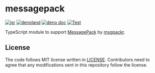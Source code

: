 # messagepack

[![jsr](https://img.shields.io/jsr/v/%40lambdalisue/messagepack?logo=javascript&logoColor=white)](https://jsr.io/@lambdalisue/messagepack)
[![denoland](https://img.shields.io/github/v/release/lambdalisue/deno-messagepack?logo=deno&label=denoland)](https://github.com/lambdalisue/deno-messagepack/releases)
[![deno doc](https://doc.deno.land/badge.svg)](https://doc.deno.land/https/deno.land/x/messagepack/mod.ts)
[![Test](https://github.com/lambdalisue/deno-messagepack/workflows/Test/badge.svg)](https://github.com/lambdalisue/deno-messagepack/actions?query=workflow%3ATest)

TypeScript module to support [MessagePack] by [msgpackr].

[Deno]: https://deno.land/
[MessagePack]: https://github.com/messagepack/messagepack/blob/master/spec.md
[msgpackr]: https://github.com/kriszyp/msgpackr

## License

The code follows MIT license written in [LICENSE](./LICENSE). Contributors need
to agree that any modifications sent in this repository follow the license.
